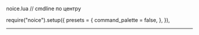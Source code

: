 noice.lua
// cmdline по центру

  require("noice").setup({
    presets = {
      command_palette = false,
    },
  }),

------------------------
